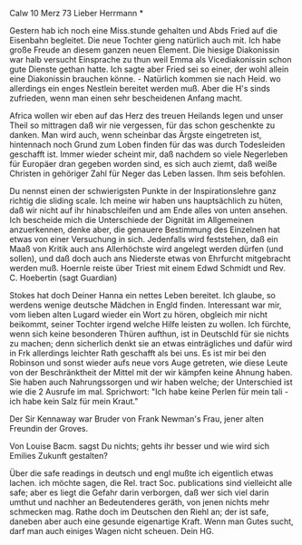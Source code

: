  Calw 10 Merz 73
Lieber Herrmann <Mogl>*

Gestern hab ich noch eine Miss.stunde gehalten und Abds Fried auf die Eisenbahn begleitet. Die neue Tochter gieng natürlich auch mit. Ich habe große Freude an diesem ganzen neuen Element. Die hiesige Diakonissin war halb versucht Einsprache zu thun weil Emma als Vicediakonissin schon gute Dienste gethan hatte. Ich sagte aber Fried sei so einer, der wohl allein eine Diakonissin brauchen könne. - Natürlich kommen sie nach Heid. wo allerdings ein enges Nestlein bereitet werden muß. Aber die H's sinds zufrieden, wenn man einen sehr bescheidenen Anfang macht.

Africa wollen wir eben auf das Herz des treuen Heilands legen und unser Theil so mittragen daß wir nie vergessen, für das schon geschenkte zu danken. Man wird auch, wenn scheinbar das Ärgste eingetreten ist, hintennach noch Grund zum Loben finden für das was durch Todesleiden geschafft ist. Immer wieder scheint mir, daß nachdem so viele Negerleben für Europäer dran gegeben worden sind, es sich auch ziemt, daß weiße Christen in gehöriger Zahl für Neger das Leben lassen. Ihm seis befohlen.

Du nennst einen der schwierigsten Punkte in der Inspirationslehre ganz richtig die sliding scale. Ich meine wir haben uns hauptsächlich zu hüten, daß wir nicht auf ihr hinabschleifen und am Ende alles von unten ansehen. Ich bescheide mich die Unterschiede der Dignität im Allgemeinen anzuerkennen, denke aber, die genauere Bestimmung des Einzelnen hat etwas von einer Versuchung in sich. Jedenfalls wird feststehen, daß ein Maaß von Kritik auch ans Allerhöchste wird angelegt werden dürfen (und sollen), und daß doch auch ans Niederste etwas von Ehrfurcht mitgebracht werden muß. 
Hoernle reiste über Triest mit einem Edwd Schmidt und Rev. C. Hoebertin (sagt Guardian)

Stokes hat doch Deiner Hanna ein nettes Leben bereitet. Ich glaube, so werdens wenige deutsche Mädchen in Engld finden. Interessant war mir, vom lieben alten Lugard wieder ein Wort zu hören, obgleich mir nicht beikommt, seiner Tochter irgend welche Hilfe leisten zu wollen. Ich fürchte, wenn sich keine besonderen Thüren aufthun, ist in Deutschld für sie nichts zu machen; denn sicherlich denkt sie an etwas einträgliches und dafür wird in Frk allerdings leichter Rath geschafft als bei uns. Es ist mir bei den Robinson und sonst wieder aufs neue vors Auge getreten, wie diese Leute von der Beschränktheit der Mittel mit der wir kämpfen keine Ahnung haben. Sie haben auch Nahrungssorgen und wir haben welche; der Unterschied ist wie die 2 Ausrufe im mal. Sprichwort: "Ich habe keine Perlen für mein tali - ich habe kein Salz für mein Kraut."

Der Sir Kennaway war Bruder von Frank Newman's Frau, jener alten Freundin der Groves.

Von Louise Bacm. sagst Du nichts; gehts ihr besser und wie wird sich Emilies Zukunft gestalten?

Über die safe readings in deutsch und engl mußte ich eigentlich etwas lachen. ich möchte sagen, die Rel. tract Soc. publications sind vielleicht alle safe; aber es liegt die Gefahr darin verborgen, daß wer sich viel darin umthut und nachher an Bedeutenderes geräth, von jenen nichts mehr schmecken mag. Rathe doch im Deutschen den Riehl an; der ist safe, daneben aber auch eine gesunde eigenartige Kraft. Wenn man Gutes sucht, darf man auch einiges Wagen nicht scheuen.
 Dein HG.

